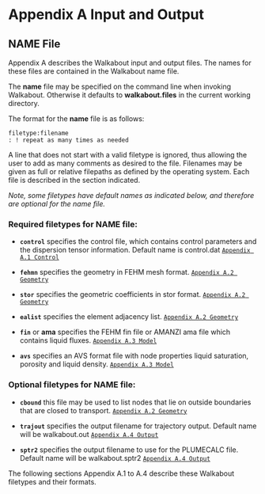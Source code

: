 # Appendix A Input and Output

## NAME File

Appendix A describes the Walkabout input and output files. The names for these files are contained in the Walkabout name file. 


The **name** file may be specified on the command line when invoking Walkabout. Otherwise it defaults to **walkabout.files** in the current working directory.


The format for the **name** file is as follows:
```
filetype:filename
: ! repeat as many times as needed
```
A line that does not start with a valid filetype is ignored, thus allowing the user to add as many comments as desired to the file. Filenames may be given as full or relative filepaths as defined by the operating system. Each file is described in the section indicated.

*Note, some filetypes have default names as indicated below, and therefore are optional for the name file.*


### Required filetypes for NAME file:

* **`control`** specifies the control file, which contains control parameters and the dispersion tensor information.  Default name is control.dat [`Appendix A.1 Control`](appendix-A1.md)

* **`fehmn`**  specifies the geometry in FEHM mesh format. [`Appendix A.2 Geometry`](appendix-A2.md) 

* **`stor`** specifies the geometric coefficients in stor format. [`Appendix A.2 Geometry`](appendix-A2.md)

* **`ealist`** specifies the element adjacency list. [`Appendix A.2 Geometry`](appendix-A2.md)

* **`fin`** or **ama** specifies the FEHM fin file or AMANZI ama file which contains liquid fluxes. [`Appendix A.3 Model`](appendix-A3.md)

* **`avs`** specifies an AVS format file with node properties liquid saturation, porosity and liquid density. [`Appendix A.3 Model`](appendix-A3.md)


### Optional filetypes for NAME file:

* **`cbound`** this file may be used to list nodes that lie on outside boundaries that are closed to transport. [`Appendix A.2 Geometry`](appendix-A2.md)

* **`trajout`** specifies the output filename for trajectory output.  Default name will be walkabout.out [`Appendix A.4 Output`](appendix-A4.md)

* **`sptr2`** specifies the output filename to use for the PLUMECALC file.  Default name will be walkabout.sptr2 [`Appendix A.4 Output`](appendix-A4.md)


The following sections Appendix A.1 to A.4 describe these Walkabout filetypes and their formats.


